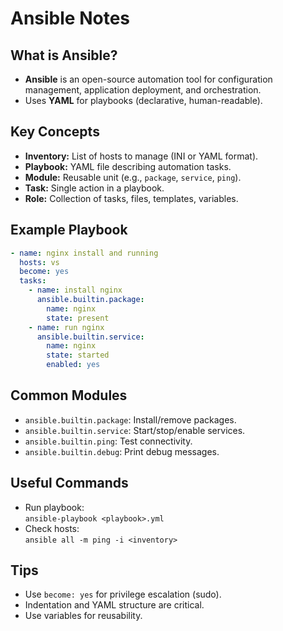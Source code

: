 # Ansible Notes

## What is Ansible?
- **Ansible** is an open-source automation tool for configuration management, application deployment, and orchestration.
- Uses **YAML** for playbooks (declarative, human-readable).

## Key Concepts

- **Inventory:** List of hosts to manage (INI or YAML format).
- **Playbook:** YAML file describing automation tasks.
- **Module:** Reusable unit (e.g., `package`, `service`, `ping`).
- **Task:** Single action in a playbook.
- **Role:** Collection of tasks, files, templates, variables.

## Example Playbook

```yaml
- name: nginx install and running
  hosts: vs
  become: yes
  tasks:
    - name: install nginx
      ansible.builtin.package:
        name: nginx
        state: present
    - name: run nginx
      ansible.builtin.service:
        name: nginx
        state: started
        enabled: yes
```

## Common Modules

- `ansible.builtin.package`: Install/remove packages.
- `ansible.builtin.service`: Start/stop/enable services.
- `ansible.builtin.ping`: Test connectivity.
- `ansible.builtin.debug`: Print debug messages.

## Useful Commands

- Run playbook:  
  `ansible-playbook <playbook>.yml`
- Check hosts:  
  `ansible all -m ping -i <inventory>`

## Tips

- Use `become: yes` for privilege escalation (sudo).
- Indentation and YAML structure are critical.
- Use variables for reusability.
